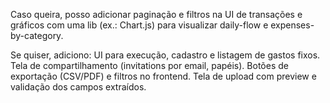 Caso queira, posso adicionar paginação e filtros na UI de transações e gráficos com uma lib (ex.: Chart.js) para visualizar daily-flow e expenses-by-category.

Se quiser, adiciono:
UI para execução, cadastro e listagem de gastos fixos.
Tela de compartilhamento (invitations por email, papéis).
Botões de exportação (CSV/PDF) e filtros no frontend.
Tela de upload com preview e validação dos campos extraídos.
